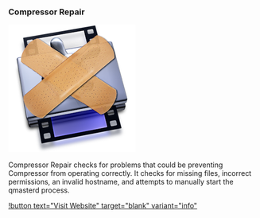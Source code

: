 ### Compressor Repair

![](/static/compressor-repair-logo.png)

Compressor Repair checks for problems that could be preventing Compressor from operating correctly. It checks for missing files, incorrect permissions, an invalid hostname, and attempts to manually start the qmasterd process.

[!button text="Visit Website" target="blank" variant="info"](https://www.digitalrebellion.com/compressorrepair/)
